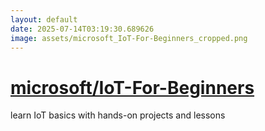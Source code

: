 ```yaml
---
layout: default
date: 2025-07-14T03:19:30.689626
image: assets/microsoft_IoT-For-Beginners_cropped.png
---
```


# [microsoft/IoT-For-Beginners](https://github.com/microsoft/IoT-For-Beginners)

learn IoT basics with hands-on projects and lessons
